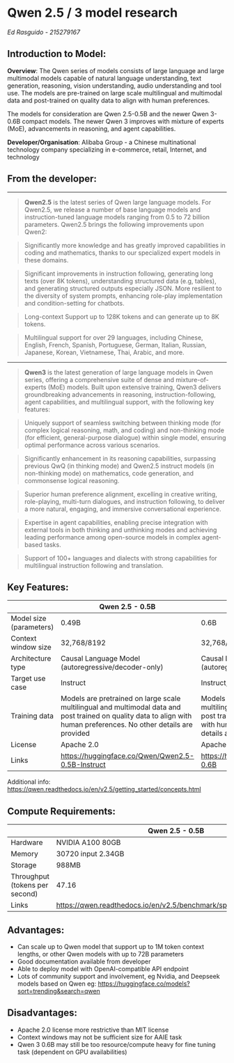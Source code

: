  # Qwen 2.5 / 3 model research 

*Ed Rasguido - 215279167* 

 

## Introduction to Model:  

**Overview**: The Qwen series of models consists of large language and large multimodal models capable of natural language understanding, text generation, reasoning, vision understanding, audio understanding and tool use. The models are pre-trained on large scale multilingual and multimodal data and post-trained on quality data to align with human preferences. 

The models for consideration are Qwen 2.5-0.5B and the newer Qwen 3-0.6B compact models. The newer Qwen 3 improves with mixture of experts (MoE), advancements in reasoning, and agent capabilities. 

**Developer/Organisation**: Alibaba Group - a Chinese multinational technology company specializing in e-commerce, retail, Internet, and technology 

 

## From the developer: 

---

>**Qwen2.5** is the latest series of Qwen large language models. For Qwen2.5, we release a number of base language models and instruction-tuned language models ranging from 0.5 to 72 billion parameters. Qwen2.5 brings the following improvements upon Qwen2: 

>Significantly more knowledge and has greatly improved capabilities in coding and mathematics, thanks to our specialized expert models in these domains. 

>Significant improvements in instruction following, generating long texts (over 8K tokens), understanding structured data (e.g, tables), and generating structured outputs especially JSON. More resilient to the diversity of system prompts, enhancing role-play implementation and condition-setting for chatbots. 

>Long-context Support up to 128K tokens and can generate up to 8K tokens. 

>Multilingual support for over 29 languages, including Chinese, English, French, Spanish, Portuguese, German, Italian, Russian, Japanese, Korean, Vietnamese, Thai, Arabic, and more. 

 ---

>**Qwen3** is the latest generation of large language models in Qwen series, offering a comprehensive suite of dense and mixture-of-experts (MoE) models. Built upon extensive training, Qwen3 delivers groundbreaking advancements in reasoning, instruction-following, agent capabilities, and multilingual support, with the following key features: 

>Uniquely support of seamless switching between thinking mode (for complex logical reasoning, math, and coding) and non-thinking mode (for efficient, general-purpose dialogue) within single model, ensuring optimal performance across various scenarios. 

>Significantly enhancement in its reasoning capabilities, surpassing previous QwQ (in thinking mode) and Qwen2.5 instruct models (in non-thinking mode) on mathematics, code generation, and commonsense logical reasoning. 

>Superior human preference alignment, excelling in creative writing, role-playing, multi-turn dialogues, and instruction following, to deliver a more natural, engaging, and immersive conversational experience. 

>Expertise in agent capabilities, enabling precise integration with external tools in both thinking and unthinking modes and achieving leading performance among open-source models in complex agent-based tasks. 

>Support of 100+ languages and dialects with strong capabilities for multilingual instruction following and translation. 

 

## Key Features: 

| | Qwen 2.5 - 0.5B |  Qwen 3 – 0.6B |
| --- | --- | --- |
| Model size (parameters) | 0.49B | 0.6B |
| Context window size | 32,768/8192 | 32,768/8192 |
| Architecture type | Causal Language Model (autoregressive/decoder-only) | Causal Language Model (autoregressive/decoder-only) |
| Target use case | Instruct | Instruct, Reasoning, Agent | 
| Training data | Models are pretrained on large scale multilingual and multimodal data and post trained on quality data to align with human preferences. No other details are provided |Models are pretrained on large scale multilingual and multimodal data and post trained on quality data to align with human preferences. No other details are provided. |
| License | Apache 2.0 | Apache 2.0 |
| Links | https://huggingface.co/Qwen/Qwen2.5-0.5B-Instruct | https://huggingface.co/Qwen/Qwen3-0.6B |
Additional info: https://qwen.readthedocs.io/en/v2.5/getting_started/concepts.html 

## Compute Requirements: 
| | Qwen 2.5 - 0.5B | Qwen 3 – 0.6B |
| --- | --- | --- | 
| Hardware | NVIDIA A100 80GB | NVIDIA H20 96GB | 
| Memory | 30720 input 2.34GB | 30720 input 4.76GB | 
| Storage | 988MB | 1.6GB | 
| Throughput (tokens per second) | 47.16 | 175.93 | 
| Links | https://qwen.readthedocs.io/en/v2.5/benchmark/speed_benchmark.html | https://qwen.readthedocs.io/en/latest/getting_started/speed_benchmark.html |

 

## Advantages: 
* Can scale up to Qwen model that support up to 1M token context lengths, or other Qwen models with up to 72B parameters 
* Good documentation available from developer 
* Able to deploy model with OpenAI-compatible API endpoint 
* Lots of community support and involvement, eg Nvidia, and Deepseek models based on Qwen eg: https://huggingface.co/models?sort=trending&search=qwen

## Disadvantages: 
* Apache 2.0 license more restrictive than MIT license 
* Context windows may not be sufficient size for AAIE task 
* Qwen 3 0.6B may still be too resource/compute heavy for fine tuning task (dependent on GPU availabilities) 

 